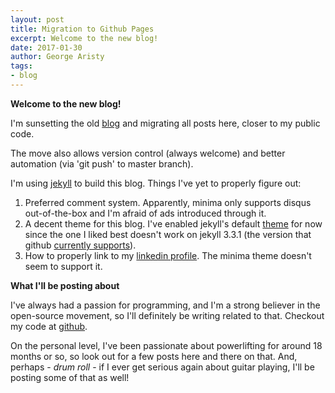 ```yaml
---
layout: post
title: Migration to Github Pages
excerpt: Welcome to the new blog!
date: 2017-01-30
author: George Aristy
tags:
- blog
---
```


**Welcome to the new blog!**

I'm sunsetting the old [blog](http://llorllale.blogspot.com/) and migrating all posts here, closer to my public code.

The move also allows version control (always welcome) and better automation (via 'git push' to master branch).

I'm using [jekyll](https://jekyllrb.com/) to build this blog. Things I've yet to properly figure out:

1. Preferred comment system. Apparently, minima only supports disqus out-of-the-box and I'm afraid of ads introduced through it.
2. A decent theme for this blog. I've enabled jekyll's default [theme](https://github.com/jekyll/minima) for now since the one I liked best doesn't work on jekyll 3.3.1 (the version that github [currently supports](https://pages.github.com/versions/)).
3. How to properly link to my [linkedin profile](https://www.linkedin.com/in/georgearisty). The minima theme doesn't seem to support it.

**What I'll be posting about**

I've always had a passion for programming, and I'm a strong believer in the open-source movement, so I'll definitely be writing related to that. Checkout my code at [github](http://github.com/llorllale).

On the personal level, I've been passionate about powerlifting for around 18 months or so, so look out for a few posts here and there on that. And, perhaps - *drum roll* - if I ever get serious again about guitar playing, I'll be posting some of that as well!
